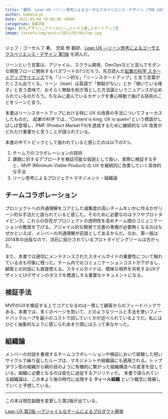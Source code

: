 ```yaml
---
title: "書評: Lean UX ―リーン思考によるユーザエクスペリエンス・デザイン (THE LEAN SERIES)"
author: kamataryo
date: 2021-05-04 10:00:00 +0900
categories: [書評]
tags: [UX,デザイン,テクノロジー,ビジネス書,スタートアップ]
image: /assets/img/posts/2021/05/04/top.jpg
---
```


ジェフ・ゴーセルフ 著、 児島 修 翻訳、[Lean UX ―リーン思考によるユーザエクスペリエンス・デザイン 第1版](https://www.amazon.co.jp/Lean-UX-%E2%80%95%E3%83%AA%E3%83%BC%E3%83%B3%E6%80%9D%E8%80%83%E3%81%AB%E3%82%88%E3%82%8B%E3%83%A6%E3%83%BC%E3%82%B6%E3%82%A8%E3%82%AF%E3%82%B9%E3%83%9A%E3%83%AA%E3%82%A8%E3%83%B3%E3%82%B9%E3%83%BB%E3%83%87%E3%82%B6%E3%82%A4%E3%83%B3-LEAN-%E3%82%B8%E3%82%A7%E3%83%95%E3%83%BB%E3%82%B4%E3%83%BC%E3%82%BB%E3%83%AB%E3%83%95/dp/4873116619/ref=cm_cr_arp_d_product_top?ie=UTF8) を読んだ。

リーンという言葉は、アジャイル、スクラム開発、DevOpsなどと並んでモダンな開発フローに関係するバズワードの1つだろう。先日読んだ[起業の科学 スタートアップサイエンス](./book-review-startup-science-isbn978-4-8222-5975-4)でも「リーン的な」「リーンスタートアップ」と言う言葉がたくさん出てくる。リーン（lean）は英語で「無駄がない」とか「傾いている様子」と言う意味で、おそらく無駄を削ぎ落とした方法論というニュアンスが込められているのだろう。ちなみに進んでいるカヤックを重心移動で曲げる技術のことをリーンと言う。

本書はリーンスタートアップにおける特に UX の改善の手法についてフォーカスしたものだ。 _起業の科学_ では、"Content is king, UX is queen"という標語がしばしば登場し、PMF (Product Market Fit)を達成するために継続的な UX 改善がどれだけ重要かと言うことが語られている。

本書の中でトピックとして扱われていると感じたのは以下の3つ。

1. チームでのコラボレーションの技術
2. 課題に対するアプローチを検証可能な仮説として扱い、実際に検証する手と、MVP (Minimum Viable Product) の UX を継続的に改善していく具体的な手法
3. リーン思考によるプロジェクトマネジメント・組織論

## チームコラボレーション

プロジェクトへの共通理解をコアとした凝集度の高いチームをいかに作るかがリーン的な手法だと語られていると感じた。そのために必要なのはラフやプロトタイピング。これらの存在がプロジェクトの透明性を高めチーム間のコミュニケーションの敷居を下げる。アジャイル的な開発で文書の準備が必要無くなるのはなぜかといえば、メンバーの共通理解が前提としてあるからだ。なお、第一版は2014年の出版なので、流石に紹介されているプロトタイピングツールは古かった。

また、本書では適切にメンテナンスされたスタイルガイドの重要性について触れている点も印象に残った。チーム内でのコミュニケーションコストが下がるし、顧客との対話にも直接使える。スタイルガイドは、曖昧な境界を共有するUXデザインとUIデザインのタスクを橋渡しする重要なドキュメントになる。

## 検証手法

MVPのUXを検証する上でコアとなるのは一貫して顧客からのフィードバックである。本書では、多くのページを割いて、どのようなツールと手法を使いフィードバックループを最小のコストで回していくかが述べられているようだ。私にはひどく抽象的なように感じられあまり頭には入って来なかった。

## 組織論

メンバーの対話を重視するチームコラボレーションや検証において経験した短いサイクルで繰り返したループは、マネジメントや組織論にも適用される。トップダウン型の組織から網の目のように有機的に繋がった組織構造への変革を促している。組織に必要となるのは変化に追従するアジリティだ。
本書で語られている組織論は、この本より後の時代に出現する **ティール組織** という概念に発展していくと予想している。

---

この本は現在副題を変更した第2版が出ている。

[Lean UX 第2版 ―アジャイルなチームによるプロダクト開発](https://www.amazon.co.jp/Lean-UX-E7-AC-AC2-E7-89-88-E2-80-95-E3-82-A2-E3-82-B8-E3-83-A3-E3-82-A4-E3-83-AB-E3-81-AA-E3-83-8/dp/4873118050/ref=dp_ob_title_bk)